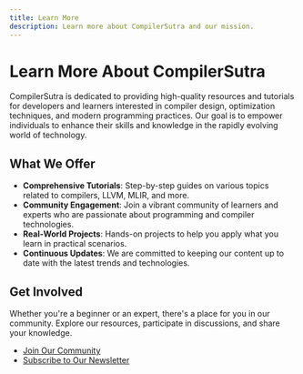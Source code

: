 ```yaml
---
title: Learn More
description: Learn more about CompilerSutra and our mission.
---
```


# Learn More About CompilerSutra

CompilerSutra is dedicated to providing high-quality resources and tutorials for developers and learners interested in compiler design, optimization techniques, and modern programming practices. Our goal is to empower individuals to enhance their skills and knowledge in the rapidly evolving world of technology.

## What We Offer

- **Comprehensive Tutorials**: Step-by-step guides on various topics related to compilers, LLVM, MLIR, and more.
- **Community Engagement**: Join a vibrant community of learners and experts who are passionate about programming and compiler technologies.
- **Real-World Projects**: Hands-on projects to help you apply what you learn in practical scenarios.
- **Continuous Updates**: We are committed to keeping our content up to date with the latest trends and technologies.

## Get Involved

Whether you're a beginner or an expert, there's a place for you in our community. Explore our resources, participate in discussions, and share your knowledge.

- [Join Our Community](https://www.compilersutra.com/community/)
- [Subscribe to Our Newsletter](https://compilersutra.com/)
